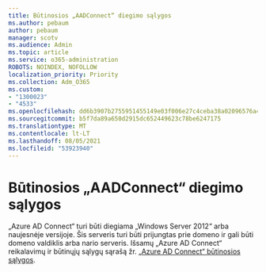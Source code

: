 ```yaml
---
title: Būtinosios „AADConnect“ diegimo sąlygos
ms.author: pebaum
author: pebaum
manager: scotv
ms.audience: Admin
ms.topic: article
ms.service: o365-administration
ROBOTS: NOINDEX, NOFOLLOW
localization_priority: Priority
ms.collection: Adm_O365
ms.custom:
- "1300023"
- "4533"
ms.openlocfilehash: dd6b3907b2755951455149e03f006e27c4ceba38a02096576a46992c4352d675
ms.sourcegitcommit: b5f7da89a650d2915dc652449623c78be6247175
ms.translationtype: MT
ms.contentlocale: lt-LT
ms.lasthandoff: 08/05/2021
ms.locfileid: "53923940"
---
```

# <a name="pre-requisites-for-installing-aadconnect"></a>Būtinosios „AADConnect“ diegimo sąlygos

„Azure AD Connect“ turi būti diegiama „Windows Server 2012“ arba naujesnėje versijoje. Šis serveris turi būti prijungtas prie domeno ir gali būti domeno valdiklis arba nario serveris.  Išsamų „Azure AD Connect“ reikalavimų ir būtinųjų sąlygų sąrašą žr. [„Azure AD Connect“ būtinosios sąlygos](https://docs.microsoft.com/azure/active-directory/hybrid/how-to-connect-install-prerequisites).
